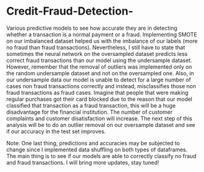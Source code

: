 # Credit-Fraud-Detection-
Various predictive models to see how accurate they are in detecting whether a transaction is a normal payment or a fraud.
Implementing SMOTE on our imbalanced dataset helped us with the imbalance of our labels (more no fraud than fraud transactions). Nevertheless, I still have to state that sometimes the neural network on the oversampled dataset predicts less correct fraud transactions than our model using the undersample dataset. However, remember that the removal of outliers was implemented only on the random undersample dataset and not on the oversampled one. Also, in our undersample data our model is unable to detect for a large number of cases non fraud transactions correctly and instead, misclassifies those non fraud transactions as fraud cases. Imagine that people that were making regular purchases got their card blocked due to the reason that our model classified that transaction as a fraud transaction, this will be a huge disadvantage for the financial institution. The number of customer complaints and customer disatisfaction will increase. The next step of this analysis will be to do an outlier removal on our oversample dataset and see if our accuracy in the test set improves.


Note: One last thing, predictions and accuracies may be subjected to change since I implemented data shuffling on both types of dataframes. The main thing is to see if our models are able to correctly classify no fraud and fraud transactions. I will bring more updates, stay tuned!
